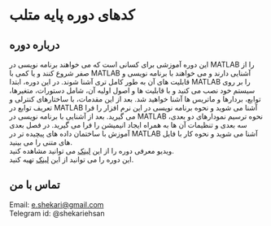 # کدهای دوره پایه متلب

## درباره دوره
این دوره آموزشی برای کسانی است که می خواهند برنامه نویسی در MATLAB را از صفر شروع کنند و یا کمی با MATLAB آشنایی دارند و می خواهند با برنامه نویسی و قابلیت های آن به طور کامل تری آشنا شوند. در این دوره، ابتدا MATLAB را بر روی سیستم خود نصب می کنید و با قابلیت ها و اصول اولیه آن، شامل دستورات، متغیرها، توابع، بردارها و ماتریس ها آشنا خواهید شد. 
بعد از این مقدمات، با ساختارهای کنترلی و تعریف توابع در MATLAB آشنا می شوید و نحوه برنامه نویسی در این نرم افزار را فرا می گیرید.
بعد از آشنایی با برنامه نویسی در MATLAB  نحوه ترسیم نمودارهای دو بعدی، سه بعدی و تنظیمات آن ها به همراه ایجاد انیمیشن را فرا می گیرید.
در فصل بعدی آموزش با ساختمان داده های پیچیده تر در MATLAB آشنا می شوید و نحوه کار با فایل های متنی را می بینید.<br>
ویدیو معرفی دوره را از این [لینک](https://www.aparat.com/v/Mfyko?playlist=331610) می توانید مشاهده کنید.<br>
این دوره را می توانید از این [لینک](https://danup.ir/academy/e-shekari) تهیه کنید.

## تماس با من
Email: e.shekari@gmail.com<br>
Telegram id: @shekariehsan
